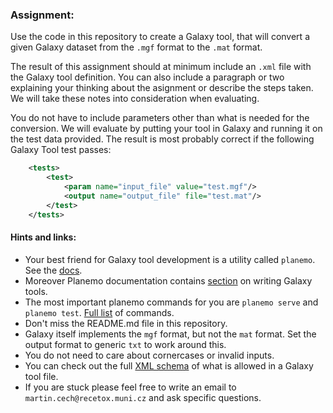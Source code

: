 ### Assignment:

Use the code in this repository to create a Galaxy tool, that will convert a given Galaxy dataset from the `.mgf` format to the `.mat` format.

The result of this assignment should at minimum include an `.xml` file with the Galaxy tool definition. You can also include a paragraph or two explaining your thinking about the asignment or describe the steps taken. We will take these notes into consideration when evaluating.

You do not have to include parameters other than what is needed for the conversion. We will evaluate by putting your tool in Galaxy and running it on the test data provided. The result is most probably correct if the following Galaxy Tool test passes:

```xml
    <tests>
        <test>
            <param name="input_file" value="test.mgf"/>
            <output name="output_file" file="test.mat"/>
        </test>
    </tests>
```

#### Hints and links:

* Your best friend for Galaxy tool development is a utility called `planemo`. See the [docs](https://planemo.readthedocs.io/en/latest/readme.html).
* Moreover Planemo documentation contains [section](https://planemo.readthedocs.io/en/latest/writing_standalone.html) on writing Galaxy tools.
* The most important planemo commands for you are `planemo serve` and `planemo test`. [Full list](https://planemo.readthedocs.io/en/latest/commands.html) of commands.
* Don't miss the README.md file in this repository.
* Galaxy itself implements the `mgf` format, but not the `mat` format. Set the output format to generic `txt` to work around this.
* You do not need to care about cornercases or invalid inputs.
* You can check out the full [XML schema](https://docs.galaxyproject.org/en/master/dev/schema.html) of what is allowed in a Galaxy tool file.
* If you are stuck please feel free to write an email to `martin.cech@recetox.muni.cz` and ask specific questions.
